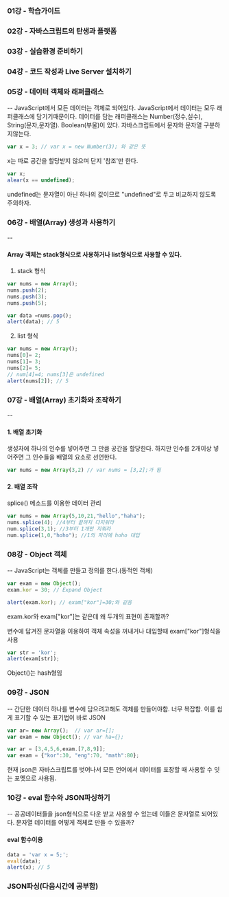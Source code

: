 ### 01강 - 학습가이드
### 02강 - 자바스크립트의 탄생과 플랫폼
### 03강 - 실습환경 준비하기
### 04강 - 코드 작성과 Live Server 설치하기
### 05강 - 데이터 객체와 래퍼클래스
--
JavaScript에서 모든 데이터는 객체로 되어있다. JavaScript에서 데이터는 모두 래퍼클래스에 담기기때문이다.
데이터를 담는 래퍼클래스는 Number(정수,실수), String(문자,문자열). Boolean(부울)이 있다. 자바스크립트에서 문자와 문자열 구분하지않는다.

```javascript
var x = 3; // var x = new Number(3); 와 같은 뜻
```
x는 따로 공간을 할당받지 않으며 단지 '참조'만 한다.

```javascript
var x;
alear(x == undefined);
```
undefined는 문자열이 아닌 하나의 값이므로 "undefined"로 두고 비교하지 않도록 주의하자.



### 06강 - 배열(Array) 생성과 사용하기
--
#### Array 객체는 stack형식으로 사용하거나 list형식으로 사용할 수 있다.

1. stack 형식

```javascript
var nums = new Array();
nums.push(2);
nums.push(3);
nums.push(5);

var data =nums.pop();
alert(data); // 5
```

2. list 형식

```javascript
var nums = new Array();
nums[0]= 2;
nums[1]= 3;
nums[2]= 5;
// num[4]=4; nums[3]은 undefined
alert(nums[2]); // 5
```



### 07강 - 배열(Array) 초기화와 조작하기
--
#### 1. 배열 초기화
생성자에 하나의 인수를 넣어주면 그 만큼 공간을 할당한다. 하지만 인수를 2개이상 넣어주면 그 인수들을 배열의 요소로 선언한다.

```javascript
var nums = new Array(3,2) // var nums = [3,2];가 됨 
```
#### 2. 배열 조작
splice() 메소드를 이용한 데이터 관리
```javascript
var nums = new Array(5,10,21,"hello","haha");
nums.splice(4); //4부터 끝까지 다지워라
num.splice(3,1); //3부터 1개만 지워라
num.splice(1,0,"hoho"); //1의 자리에 hoho 대입
```



### 08강 - Object 객체
--
JavaScript는 객체를 만들고 정의를 한다.(동적인 객체)

```javascript
var exam = new Object();
exam.kor = 30; // Expand Object

alert(exam.kor); // exam["kor"]=30;와 같음
```
exam.kor와 exam["kor"]는 같은데 왜 두개의 표현이 존재할까? 

변수에 답겨진 문자열을 이용하여 객체 속성을 꺼내거나 대입할때 exam["kor"]형식을 사용

```javascript
var str = 'kor';
alert(exam[str]);
```
Object()는 hash형임



### 09강 - JSON
--
간단한 데이터 하나를 변수에 담으려고해도 객체를 만들어야함. 너무 복잡함.
이를 쉽게 표기할 수 있는 표기법이 바로 JSON

```javascript
var ar= new Array();  // var ar=[];
var exam = new Object(); // var ha={};
```

```javascript
var ar = [3,4,5,6,exam.[7,8,9]];
var exam = {"kor":30, "eng":70, "math":80};
```

현재 json은 자바스크립트를 벗어나서 모든 언어에서 데이터를 포장할 때 사용할 수 잇는 포멧으로 사용됨.



### 10강 - eval 함수와 JSON파싱하기
--
공공데이터들을 json형식으로 다운 받고 사용할 수 있는데 이들은 문자열로 되어있다. 문자열 데이터를 어떻게 객체로 만들 수 있을까?

#### eval 함수이용
```javascript
data = 'var x = 5;';
eval(data);
alert(x); // 5
```

### JSON파싱(다음시간에 공부함)
